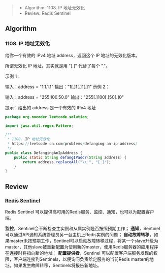> - Algorithm: 1108. IP 地址无效化
> - Review: Redis Sentinel

## Algorithm

### 1108. IP 地址无效化

给你一个有效的 IPv4 地址 address，返回这个 IP 地址的无效化版本。

所谓无效化 IP 地址，其实就是用 "[.]" 代替了每个 "."。

 

示例 1：

输入：address = "1.1.1.1"
输出："1[.]1[.]1[.]1"
示例 2：

输入：address = "255.100.50.0"
输出："255[.]100[.]50[.]0"

提示：给出的 address 是一个有效的 IPv4 地址



```java
package org.nocoder.leetcode.solution;

import java.util.regex.Pattern;

/**
 * 1108. IP 地址无效化
 * https://leetcode-cn.com/problems/defanging-an-ip-address/
 */
public class DefangingAnIpAddress {
    public static String defangIPaddr(String address) {
        return address.replaceAll("\\.", "[.]");
    }
}
```

## Review

### [Redis Sentinel](https://redis.io/topics/sentinel)

Redis Sentinel 可以提供高可用的Redis服务、监控、通知，也可以为配置客户端。

**监控**，Sentinel会不断检查主实例和从属实例是否按照预期工作；
**通知**，Sentinel可以通过API通知系统管理员另一台主机上Redis实例的问题；
**自动故障转移**，如果master未按预期工作，Sentinel可以启动故障转移过程，将某一个slave升级为master，其他slave被重新配置为使用新的master，使用Redis服务器的应用程序在连接时将指向新的地址；
**配置提供者**，Sentinel 可以配置客户端服务发现的权限，客户端连接到Sentinels，以便询问负责给定服务的当前Redis master的地址。如果发生故障转移，Sentinels将报告新地址。
